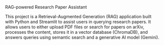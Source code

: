 RAG-powered Research Paper Assistant

This project is a Retrieval-Augmented Generation (RAG) application built with Python and Streamlit to assist users in querying research papers. It allows users to either upload PDF files or search for papers on arXiv, processes the content, stores it in a vector database (ChromaDB), and answers queries using semantic search and a generative AI model (Gemini).
